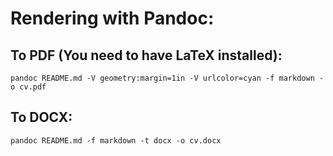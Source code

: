 # Rendering with Pandoc:
## To PDF (You need to have LaTeX installed):
`pandoc README.md -V geometry:margin=1in -V urlcolor=cyan -f markdown -o cv.pdf`
## To DOCX:
`pandoc README.md -f markdown -t docx -o cv.docx`